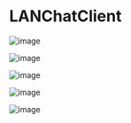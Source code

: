 # LANChatClient
![image](https://github.com/user-attachments/assets/38c57437-75a1-4c21-8a73-032dd3207368)

![image](https://github.com/user-attachments/assets/29b51445-005b-4f7f-ba4e-4adce70d42ce)

![image](https://github.com/user-attachments/assets/f0d97c9d-f616-4feb-a080-57a2db183f8e)

![image](https://github.com/user-attachments/assets/8f853b2c-5520-4e7b-842c-163445bd9cf0)

![image](https://github.com/user-attachments/assets/800dabe8-dbc7-4bf9-9d6b-f970bfbaf30e)





 
 
